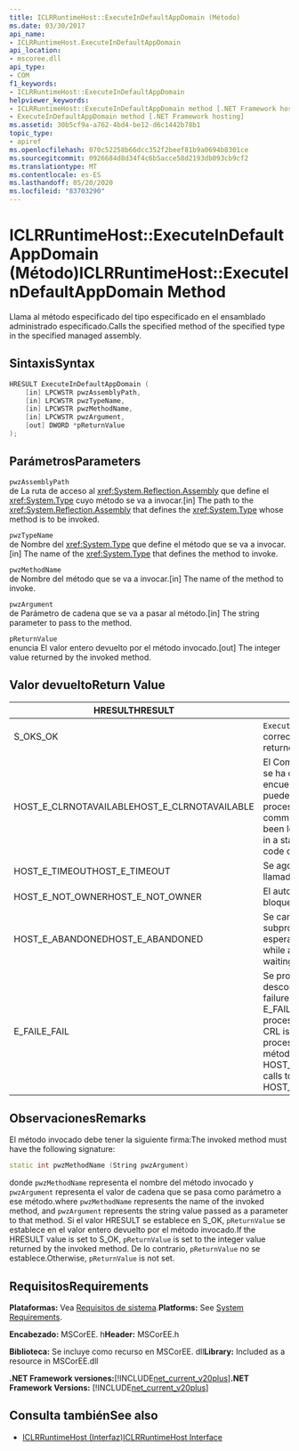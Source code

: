 ```yaml
---
title: ICLRRuntimeHost::ExecuteInDefaultAppDomain (Método)
ms.date: 03/30/2017
api_name:
- ICLRRuntimeHost.ExecuteInDefaultAppDomain
api_location:
- mscoree.dll
api_type:
- COM
f1_keywords:
- ICLRRuntimeHost::ExecuteInDefaultAppDomain
helpviewer_keywords:
- ICLRRuntimeHost::ExecuteInDefaultAppDomain method [.NET Framework hosting]
- ExecuteInDefaultAppDomain method [.NET Framework hosting]
ms.assetid: 30b5cf9a-a762-4bd4-be12-d6c1442b78b1
topic_type:
- apiref
ms.openlocfilehash: 070c52258b66dcc352f2beef81b9a0694b8301ce
ms.sourcegitcommit: 0926684d8d34f4c6b5acce58d2193db093cb9cf2
ms.translationtype: MT
ms.contentlocale: es-ES
ms.lasthandoff: 05/20/2020
ms.locfileid: "83703290"
---
```

# <a name="iclrruntimehostexecuteindefaultappdomain-method"></a><span data-ttu-id="c227d-102">ICLRRuntimeHost::ExecuteInDefaultAppDomain (Método)</span><span class="sxs-lookup"><span data-stu-id="c227d-102">ICLRRuntimeHost::ExecuteInDefaultAppDomain Method</span></span>
<span data-ttu-id="c227d-103">Llama al método especificado del tipo especificado en el ensamblado administrado especificado.</span><span class="sxs-lookup"><span data-stu-id="c227d-103">Calls the specified method of the specified type in the specified managed assembly.</span></span>  
  
## <a name="syntax"></a><span data-ttu-id="c227d-104">Sintaxis</span><span class="sxs-lookup"><span data-stu-id="c227d-104">Syntax</span></span>  
  
```cpp  
HRESULT ExecuteInDefaultAppDomain (  
    [in] LPCWSTR pwzAssemblyPath,  
    [in] LPCWSTR pwzTypeName,
    [in] LPCWSTR pwzMethodName,  
    [in] LPCWSTR pwzArgument,  
    [out] DWORD *pReturnValue  
);  
```  
  
## <a name="parameters"></a><span data-ttu-id="c227d-105">Parámetros</span><span class="sxs-lookup"><span data-stu-id="c227d-105">Parameters</span></span>  
 `pwzAssemblyPath`  
 <span data-ttu-id="c227d-106">de La ruta de acceso al <xref:System.Reflection.Assembly> que define el <xref:System.Type> cuyo método se va a invocar.</span><span class="sxs-lookup"><span data-stu-id="c227d-106">[in] The path to the <xref:System.Reflection.Assembly> that defines the <xref:System.Type> whose method is to be invoked.</span></span>  
  
 `pwzTypeName`  
 <span data-ttu-id="c227d-107">de Nombre del <xref:System.Type> que define el método que se va a invocar.</span><span class="sxs-lookup"><span data-stu-id="c227d-107">[in] The name of the <xref:System.Type> that defines the method to invoke.</span></span>  
  
 `pwzMethodName`  
 <span data-ttu-id="c227d-108">de Nombre del método que se va a invocar.</span><span class="sxs-lookup"><span data-stu-id="c227d-108">[in] The name of the method to invoke.</span></span>  
  
 `pwzArgument`  
 <span data-ttu-id="c227d-109">de Parámetro de cadena que se va a pasar al método.</span><span class="sxs-lookup"><span data-stu-id="c227d-109">[in] The string parameter to pass to the method.</span></span>  
  
 `pReturnValue`  
 <span data-ttu-id="c227d-110">enuncia El valor entero devuelto por el método invocado.</span><span class="sxs-lookup"><span data-stu-id="c227d-110">[out] The integer value returned by the invoked method.</span></span>  
  
## <a name="return-value"></a><span data-ttu-id="c227d-111">Valor devuelto</span><span class="sxs-lookup"><span data-stu-id="c227d-111">Return Value</span></span>  
  
|<span data-ttu-id="c227d-112">HRESULT</span><span class="sxs-lookup"><span data-stu-id="c227d-112">HRESULT</span></span>|<span data-ttu-id="c227d-113">Descripción</span><span class="sxs-lookup"><span data-stu-id="c227d-113">Description</span></span>|  
|-------------|-----------------|  
|<span data-ttu-id="c227d-114">S_OK</span><span class="sxs-lookup"><span data-stu-id="c227d-114">S_OK</span></span>|<span data-ttu-id="c227d-115">`ExecuteInDefaultAppDomain`se devolvió correctamente.</span><span class="sxs-lookup"><span data-stu-id="c227d-115">`ExecuteInDefaultAppDomain` returned successfully.</span></span>|  
|<span data-ttu-id="c227d-116">HOST_E_CLRNOTAVAILABLE</span><span class="sxs-lookup"><span data-stu-id="c227d-116">HOST_E_CLRNOTAVAILABLE</span></span>|<span data-ttu-id="c227d-117">El Common Language Runtime (CLR) no se ha cargado en un proceso o el CLR se encuentra en un estado en el que no puede ejecutar código administrado ni procesar la llamada correctamente.</span><span class="sxs-lookup"><span data-stu-id="c227d-117">The common language runtime (CLR) has not been loaded into a process, or the CLR is in a state in which it cannot run managed code or process the call successfully.</span></span>|  
|<span data-ttu-id="c227d-118">HOST_E_TIMEOUT</span><span class="sxs-lookup"><span data-stu-id="c227d-118">HOST_E_TIMEOUT</span></span>|<span data-ttu-id="c227d-119">Se agotó el tiempo de espera de la llamada.</span><span class="sxs-lookup"><span data-stu-id="c227d-119">The call timed out.</span></span>|  
|<span data-ttu-id="c227d-120">HOST_E_NOT_OWNER</span><span class="sxs-lookup"><span data-stu-id="c227d-120">HOST_E_NOT_OWNER</span></span>|<span data-ttu-id="c227d-121">El autor de la llamada no posee el bloqueo.</span><span class="sxs-lookup"><span data-stu-id="c227d-121">The caller does not own the lock.</span></span>|  
|<span data-ttu-id="c227d-122">HOST_E_ABANDONED</span><span class="sxs-lookup"><span data-stu-id="c227d-122">HOST_E_ABANDONED</span></span>|<span data-ttu-id="c227d-123">Se canceló un evento mientras un subproceso o fibra bloqueados estaba esperando en él.</span><span class="sxs-lookup"><span data-stu-id="c227d-123">An event was canceled while a blocked thread or fiber was waiting on it.</span></span>|  
|<span data-ttu-id="c227d-124">E_FAIL</span><span class="sxs-lookup"><span data-stu-id="c227d-124">E_FAIL</span></span>|<span data-ttu-id="c227d-125">Se produjo un error grave desconocido.</span><span class="sxs-lookup"><span data-stu-id="c227d-125">An unknown catastrophic failure occurred.</span></span> <span data-ttu-id="c227d-126">Si un método devuelve E_FAIL, la CRL ya no se podrá usar en el proceso.</span><span class="sxs-lookup"><span data-stu-id="c227d-126">If a method returns E_FAIL, the CRL is no longer usable within the process.</span></span> <span data-ttu-id="c227d-127">Las llamadas subsiguientes a métodos de hospedaje devuelven HOST_E_CLRNOTAVAILABLE.</span><span class="sxs-lookup"><span data-stu-id="c227d-127">Subsequent calls to hosting methods return HOST_E_CLRNOTAVAILABLE.</span></span>|  
  
## <a name="remarks"></a><span data-ttu-id="c227d-128">Observaciones</span><span class="sxs-lookup"><span data-stu-id="c227d-128">Remarks</span></span>  
 <span data-ttu-id="c227d-129">El método invocado debe tener la siguiente firma:</span><span class="sxs-lookup"><span data-stu-id="c227d-129">The invoked method must have the following signature:</span></span>  
  
```cpp  
static int pwzMethodName (String pwzArgument)  
```  
  
 <span data-ttu-id="c227d-130">donde `pwzMethodName` representa el nombre del método invocado y `pwzArgument` representa el valor de cadena que se pasa como parámetro a ese método.</span><span class="sxs-lookup"><span data-stu-id="c227d-130">where `pwzMethodName` represents the name of the invoked method, and `pwzArgument` represents the string value passed as a parameter to that method.</span></span> <span data-ttu-id="c227d-131">Si el valor HRESULT se establece en S_OK, `pReturnValue` se establece en el valor entero devuelto por el método invocado.</span><span class="sxs-lookup"><span data-stu-id="c227d-131">If the HRESULT value is set to S_OK, `pReturnValue` is set to the integer value returned by the invoked method.</span></span> <span data-ttu-id="c227d-132">De lo contrario, `pReturnValue` no se establece.</span><span class="sxs-lookup"><span data-stu-id="c227d-132">Otherwise, `pReturnValue` is not set.</span></span>  
  
## <a name="requirements"></a><span data-ttu-id="c227d-133">Requisitos</span><span class="sxs-lookup"><span data-stu-id="c227d-133">Requirements</span></span>  
 <span data-ttu-id="c227d-134">**Plataformas:** Vea [Requisitos de sistema](../../get-started/system-requirements.md).</span><span class="sxs-lookup"><span data-stu-id="c227d-134">**Platforms:** See [System Requirements](../../get-started/system-requirements.md).</span></span>  
  
 <span data-ttu-id="c227d-135">**Encabezado:** MSCorEE. h</span><span class="sxs-lookup"><span data-stu-id="c227d-135">**Header:** MSCorEE.h</span></span>  
  
 <span data-ttu-id="c227d-136">**Biblioteca:** Se incluye como recurso en MSCorEE. dll</span><span class="sxs-lookup"><span data-stu-id="c227d-136">**Library:** Included as a resource in MSCorEE.dll</span></span>  
  
 <span data-ttu-id="c227d-137">**.NET Framework versiones:**[!INCLUDE[net_current_v20plus](../../../../includes/net-current-v20plus-md.md)]</span><span class="sxs-lookup"><span data-stu-id="c227d-137">**.NET Framework Versions:** [!INCLUDE[net_current_v20plus](../../../../includes/net-current-v20plus-md.md)]</span></span>  
  
## <a name="see-also"></a><span data-ttu-id="c227d-138">Consulta también</span><span class="sxs-lookup"><span data-stu-id="c227d-138">See also</span></span>

- [<span data-ttu-id="c227d-139">ICLRRuntimeHost (Interfaz)</span><span class="sxs-lookup"><span data-stu-id="c227d-139">ICLRRuntimeHost Interface</span></span>](iclrruntimehost-interface.md)
